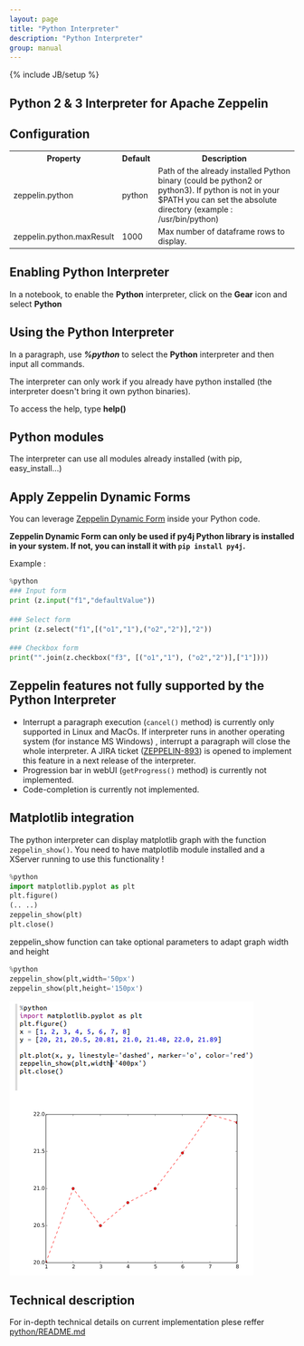 ```yaml
---
layout: page
title: "Python Interpreter"
description: "Python Interpreter"
group: manual
---
```

{% include JB/setup %}

## Python 2 & 3 Interpreter for Apache Zeppelin

## Configuration
<table class="table-configuration">
  <tr>
    <th>Property</th>
    <th>Default</th>
    <th>Description</th>
  </tr>
  <tr>
    <td>zeppelin.python</td>
    <td>python</td>
    <td>Path of the already installed Python binary (could be python2 or python3).
    If python is not in your $PATH you can set the absolute directory (example : /usr/bin/python)
    </td>
  </tr>
  <tr>
    <td>zeppelin.python.maxResult</td>
    <td>1000</td>
    <td>Max number of dataframe rows to display.</td>
  </tr>
</table>

## Enabling Python Interpreter

In a notebook, to enable the **Python** interpreter, click on the **Gear** icon and select **Python**

## Using the Python Interpreter

In a paragraph, use **_%python_** to select the **Python** interpreter and then input all commands.

The interpreter can only work if you already have python installed (the interpreter doesn't bring it own python binaries).

To access the help, type **help()**

## Python modules
The interpreter can use all modules already installed (with pip, easy_install...)

## Apply Zeppelin Dynamic Forms
You can leverage [Zeppelin Dynamic Form]({{BASE_PATH}}/manual/dynamicform.html) inside your Python code.

**Zeppelin Dynamic Form can only be used if py4j Python library is installed in your system. If not, you can install it with `pip install py4j`.**

Example : 

```python
%python
### Input form
print (z.input("f1","defaultValue"))

### Select form
print (z.select("f1",[("o1","1"),("o2","2")],"2"))

### Checkbox form
print("".join(z.checkbox("f3", [("o1","1"), ("o2","2")],["1"])))
```




## Zeppelin features not fully supported by the Python Interpreter

* Interrupt a paragraph execution (`cancel()` method) is currently only supported in Linux and MacOs. If interpreter runs in another operating system (for instance MS Windows) , interrupt a paragraph will close the whole interpreter. A JIRA ticket ([ZEPPELIN-893](https://issues.apache.org/jira/browse/ZEPPELIN-893)) is opened to implement this feature in a next release of the interpreter.
* Progression bar in webUI  (`getProgress()` method) is currently not implemented.
* Code-completion is currently not implemented.

## Matplotlib integration
 The python interpreter can display matplotlib graph with the function `zeppelin_show()`.
 You need to have matplotlib module installed and a XServer running to use this functionality !
 
 ```python
%python
import matplotlib.pyplot as plt
plt.figure()
(.. ..)
zeppelin_show(plt)
plt.close()
```
zeppelin_show function can take optional parameters to adapt graph width and height

 ```python
%python
zeppelin_show(plt,width='50px')
zeppelin_show(plt,height='150px')
```

[![pythonmatplotlib](../interpreter/screenshots/pythonMatplotlib.png)](/docs/interpreter/screenshots/pythonMatplotlib.png)


## Technical description

For in-depth technical details on current implementation plese reffer [python/README.md](https://github.com/apache/zeppelin/blob/master/python/README.md)
